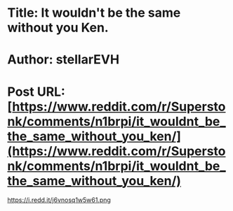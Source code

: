 # Title: It wouldn't be the same without you Ken.
# Author: stellarEVH
# Post URL: [https://www.reddit.com/r/Superstonk/comments/n1brpi/it_wouldnt_be_the_same_without_you_ken/](https://www.reddit.com/r/Superstonk/comments/n1brpi/it_wouldnt_be_the_same_without_you_ken/)


https://i.redd.it/j6vnosq1w5w61.png